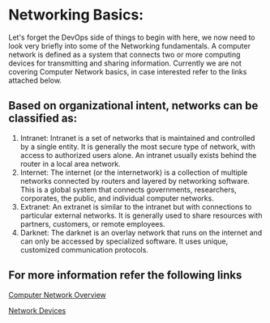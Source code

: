 # Networking Basics:

Let's forget the DevOps side of things to begin with here, we now need to look very briefly into some of the Networking fundamentals. A computer network is defined as a system that connects two or more computing devices for transmitting and sharing information. Currently we are not covering Computer Network basics, in case interested refer to the links attached below.

## Based on organizational intent, networks can be classified as:
1. Intranet: Intranet is a set of networks that is maintained and controlled by a single entity. It is generally the most secure type of network, with access to authorized users alone. An intranet usually exists behind the router in a local area network.
2. Internet: The internet (or the internetwork) is a collection of multiple networks connected by routers and layered by networking software. This is a global system that connects governments, researchers, corporates, the public, and individual computer networks.
3. Extranet: An extranet is similar to the intranet but with connections to particular external networks. It is generally used to share resources with partners, customers, or remote employees.
4. Darknet: The darknet is an overlay network that runs on the internet and can only be accessed by specialized software. It uses unique, customized communication protocols.
   
## For more information refer the following links

[Computer Network Overview ](https://www.spiceworks.com/tech/networking/articles/what-is-a-computer-network/)

[Network Devices](https://www.geeksforgeeks.org/network-devices-hub-repeater-bridge-switch-router-gateways/)
